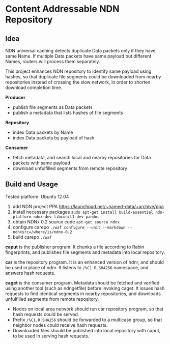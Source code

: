 # Content Addressable NDN Repository

## Idea

NDN universal caching detects duplicate Data packets only if they have same Name.
If multiple Data packets have same payload but different Names, routers will process them separately.

This project enhances NDN repository to identify same payload using hashes, so that duplicate file segments could be downloaded from nearby repositories instead of crossing the slow network, in order to shorten download completion time.

**Producer**

* publish file segments as Data packets
* publish a metadata that lists hashes of file segments

**Repository**

* index Data packets by Name
* index Data packets by payload of hash

**Consumer**

* fetch metadata, and search local and nearby repositories for Data packets with same payload
* download unfulfilled segments from remote repository

## Build and Usage

Tested platform: Ubuntu 12.04

1. add NDN project PPA <https://launchpad.net/~named-data/+archive/ppa>
2. install necessary packages ``sudo apt-get install build-essential ndn-platform ndnx-dev libcunit1-dev pandoc``
3. obtain NDNx 0.2 source code ``apt-get source ndnx``
4. configure carepo ``./waf configure --unit --markdown --ndnxsrc=/where/is/ndnx-0.2``
5. build carepo ``./waf``

**caput** is the publisher program.
It chunks a file according to Rabin fingerprints, and publishes file segments and metadata into local repository.

**car** is the repository program.
It is an enhanced version of ndnr, and should be used in place of ndnr.
It listens to ``/%C1.R.SHA256`` namespace, and answers hash requests.

**caget** is the consumer program.
Metadata should be fetched and verified using another tool (such as ndngetfile) before invoking caget.
It issues hash requests to find identical segments in nearby repositories, and downloads unfulfilled segments from remote repository.

* Nodes on local area network should run car repository program, so that hash requests could be served.
* Prefix ``/%C1.R.SHA256`` should be forwarded to a multicase group, so that neighbor nodes could receive hash requests.
* Downloaded files should be published into local repository with caput, to be used in serving hash requests.


